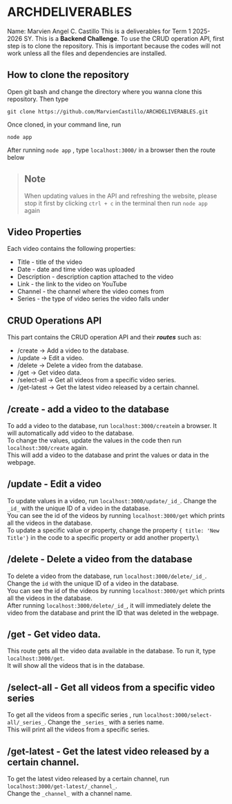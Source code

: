 # ARCHDELIVERABLES

Name: Marvien Angel C. Castillo
This is a deliverables for Term 1 2025-2026 SY. This is a **Backend Challenge**.
To use the CRUD operation API, first step is to clone the repository. This is important because
the codes will not work unless all the files and dependencies are installed.

## How to clone the repository
Open git bash and change the directory where you wanna clone this repository. Then type
```
git clone https://github.com/MarvienCastillo/ARCHDELIVERABLES.git
```
Once cloned, in your command line, run 
```
node app
```
After running ```node app``` , type ```localhost:3000/``` in a browser then the route below
> ## Note
> When updating values in the API and refreshing the website, please stop it first by clicking ``` ctrl + c ``` in the terminal then run ```node app``` again
## Video Properties
Each video contains the following properties:
- Title - title of the video
- Date - date and time video was uploaded
- Description - description caption attached to the video
- Link - the link to the video on YouTube
- Channel - the channel where the video comes from
- Series - the type of video series the video falls under
## CRUD Operations API 
This part contains the CRUD operation API and their ***routes*** such as:
- /create -> Add a video to the database.
- /update -> Edit a video.
- /delete -> Delete a video from the database.
- /get -> Get video data.
- /select-all -> Get all videos from a specific video series.
- /get-latest -> Get the latest video released by a certain channel.
## /create - add a video to the database
To add a video to the database, run ```localhost:3000/create```in a browser. It will automatically add video to the database.\
To change the values, update the values in the code then run ```localhost:300/create``` again.\
This will add a video to the database and print the values or data in the webpage.
## /update - Edit a video
To update values in a video, run ```localhost:3000/update/_id_```. Change the ```_id_``` with the unique ID of a video in the database.\
You can see the id of the videos by running ```localhost:3000/get``` which prints all the videos in the database.\
To update a specific value or property, change the property ```{ title: 'New Title'}``` in the code to a specific property or add another property.\
## /delete - Delete a video from the database
To delete a video from the database, run ```localhost:3000/delete/_id_```. Change the ```id``` with the unique ID of a video in the database.\
You can see the id of the videos by running ```localhost:3000/get``` which prints all the videos in the database.\
After running ```localhost:3000/delete/_id_```, it will immediately delete the video from the database and print the ID that was deleted in the webpage.
## /get - Get video data.
This route gets all the video data available in the database. To run it, type ```localhost:3000/get```.\
It will show all the videos that is in the database.
## /select-all - Get all videos from a specific video series
To get all the videos from a specific series , run ```localhost:3000/select-all/_series_```. Change the ```_series_``` with a series name.\
This will print all the videos from a specific series.
## /get-latest - Get the latest video released by a certain channel.
To get the latest video released by a certain channel, run ```localhost:3000/get-latest/_channel_```.\
Change the ```_channel_``` with a channel name.








